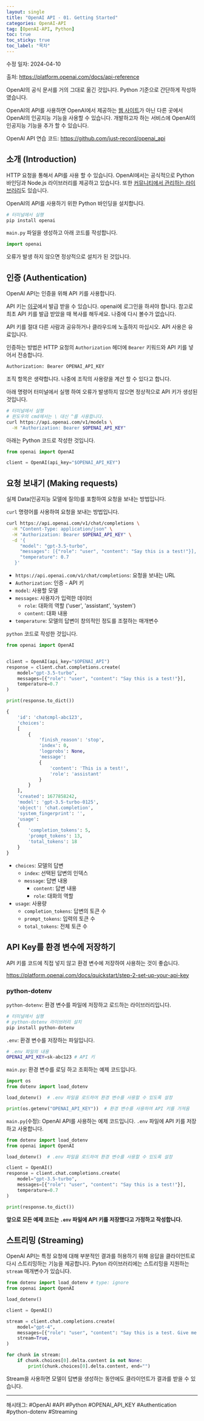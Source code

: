 ```yaml
---
layout: single
title: "OpenAI API - 01. Getting Started" 
categories: OpenAI-API
tag: [OpenAI-API, Python]
toc: true
toc_sticky: true
toc_label: "목차"
---
```


수정 일자: 2024-04-10

출처: <https://platform.openai.com/docs/api-reference>

OpenAI의 공식 문서를 거의 그대로 옮긴 것입니다. Python 기준으로 간단하게 작성하였습니다.

OpenAI의 API를 사용하면 OpenAI에서 제공하는 [웹 사이트](https://chat.openai.com)가 아닌 다른 곳에서 OpenAI의 인공지능 기능을 사용할 수 있습니다. 개발하고자 하는 서비스에 OpenAI의 인공지능 기능을 추가 할 수 있습니다.

OpenAI API 연습 코드: <https://github.com/just-record/openai_api>

## 소개 (Introduction)

HTTP 요청을 통해서 API를 사용 할 수 있습니다. OpenAI에서는 공식적으로 Python 바인딩과 Node.js 라이브러리를 제공하고 있습니다. 또한 [커뮤니티에서 관리하는 라이브러리](https://platform.openai.com/docs/libraries/community-libraries)도 있습니다.

OpenAI의 API를 사용하기 위한 Python 바인딩을 설치합니다.

```bash
# 터미널에서 실행
pip install openai
```

`main.py` 파일을 생성하고 아래 코드를 작성합니다.

```python
import openai
```

오류가 발생 하지 않으면 정상적으로 설치가 된 것입니다.

## 인증 (Authentication)

OpenAI API는 인증을 위해 API 키를 사용합니다.

API 키는 [이곳](https://platform.openai.com/account/api-keys)에서 발급 받을 수 있습니다. openai에 로그인을 하셔야 합니다. 참고로 최초 API 키를 발급 받았을 때 복사를 해두세요. 나중에 다시 볼수가 없습니다.

API 키를 절대 다른 사람과 공유하거나 클라우드에 노출하지 마십시오. API 사용은 유료입니다.

인증하는 방법은 HTTP 요청의 `Authorization` 헤더에 `Bearer` 키워드와 API 키를 넣어서 전송합니다.

```python
Authorization: Bearer OPENAI_API_KEY
```

조직 항목은 생략합니다. 나중에 조직의 사용량을 계산 할 수 있다고 합니다.

아래 명령어 터미널에서 실행 하여 오류가 발생하지 않으면 정상적으로 API 키가 생성된 것입니다.

```bash
# 터미널에서 실행
# 윈도우의 cmd에서는 \ 대신 ^를 사용합니다.
curl https://api.openai.com/v1/models \
  -H "Authorization: Bearer $OPENAI_API_KEY"
```

아래는 Python 코드로 작성한 것입니다.

```python
from openai import OpenAI

client = OpenAI(api_key="$OPENAI_API_KEY")
```

## 요청 보내기 (Making requests)

실제 Data(인공지능 모델에 질의)를 포함하여 요청을 보내는 방법입니다.

`curl` 명령어를 사용하여 요청을 보내는 방법입니다.

```bash
curl https://api.openai.com/v1/chat/completions \
  -H "Content-Type: application/json" \
  -H "Authorization: Bearer $OPENAI_API_KEY" \
  -d '{
     "model": "gpt-3.5-turbo",
     "messages": [{"role": "user", "content": "Say this is a test!"}],
     "temperature": 0.7
   }'
```

- `https://api.openai.com/v1/chat/completions`: 요청을 보내는 URL
- `Authorization`: 인증 - API 키
- `model`: 사용할 모델
- `messages`: 사용자가 입력한 데이터
  - `role`: 대화의 역할 ('user', 'assistant', 'system')
  - `content`: 대화 내용
- `temperature`: 모델의 답변이 창의적인 정도를 조절하는 매개변수

`python` 코드로 작성한 것입니다.

```python
from openai import OpenAI


client = OpenAI(api_key="$OPENAI_API")
response = client.chat.completions.create(
    model="gpt-3.5-turbo",
    messages=[{"role": "user", "content": "Say this is a test!"}],
    temperature=0.7
)

print(response.to_dict())
```

```python
{
    'id': 'chatcmpl-abc123', 
    'choices': 
    [
        {
            'finish_reason': 'stop', 
            'index': 0, 
            'logprobs': None, 
            'message': 
            {
                'content': 'This is a test!', 
                'role': 'assistant'
            }
        }
    ], 
    'created': 1677858242, 
    'model': 'gpt-3.5-turbo-0125', 
    'object': 'chat.completion', 
    'system_fingerprint': '', 
    'usage': 
    {
        'completion_tokens': 5, 
        'prompt_tokens': 13, 
        'total_tokens': 18
    }
}
```

- `choices`: 모델의 답변
  - `index`: 선택된 답변의 인덱스
  - `message`: 답변 내용
    - `content`: 답변 내용
    - `role`: 대화의 역할
- `usage`: 사용량
  - `completion_tokens`: 답변의 토큰 수
  - `prompt_tokens`: 입력의 토큰 수
  - `total_tokens`: 전체 토큰 수

## API Key를 환경 변수에 저장하기

API 키를 코드에 직접 넣지 않고 환경 변수에 저장하여 사용하는 것이 좋습니다.

<https://platform.openai.com/docs/quickstart/step-2-set-up-your-api-key>

### python-dotenv

`python-dotenv`: 환경 변수를 파일에 저장하고 로드하는 라이브러리입니다.

```bash
# 터미널에서 실행
# python-dotenv 라이브러리 설치
pip install python-dotenv
```

`.env`: 환경 변수를 저장하는 파일입니다.

```bash
# .env 파일의 내용
OPENAI_API_KEY=sk-abc123 # API 키
```

`main.py`: 환경 변수를 로딩 하고 조회하는 예제 코드입니다.

```python
import os
from dotenv import load_dotenv

load_dotenv()  # .env 파일을 로드하여 환경 변수를 사용할 수 있도록 설정

print(os.getenv("OPENAI_API_KEY"))  # 환경 변수를 사용하여 API 키를 가져옴
```

`main.py`(수정): OpenAI API를 사용하는 예제 코드입니다. `.env` 파일에 API 키를 저장하고 사용합니다.

```python
from dotenv import load_dotenv
from openai import OpenAI

load_dotenv()  # .env 파일을 로드하여 환경 변수를 사용할 수 있도록 설정

client = OpenAI()
response = client.chat.completions.create(
    model="gpt-3.5-turbo",
    messages=[{"role": "user", "content": "Say this is a test!"}],
    temperature=0.7
)

print(response.to_dict())
```

**앞으로 모든 예제 코드는 `.env` 파일에 API 키를 저장했다고 가정하고 작성합니다.**

## 스트리밍 (Streaming)

OpenAI API는 특정 요청에 대해 부분적인 결과를 허용하기 위해 응답을 클라이언트로 다시 스트리밍하는 기능을 제공합니다. Pyton 라이브러리에는 스트리밍을 지원하는 `stream` 매개변수가 있습니다.

```python
from dotenv import load_dotenv # type: ignore
from openai import OpenAI

load_dotenv()

client = OpenAI()

stream = client.chat.completions.create(
    model="gpt-4",
    messages=[{"role": "user", "content": "Say this is a test. Give me a long answer"}],
    stream=True,
)

for chunk in stream:
    if chunk.choices[0].delta.content is not None:
        print(chunk.choices[0].delta.content, end="")
```

Stream을 사용하면 모델이 답변을 생성하는 동안에도 클라이언트가 결과를 받을 수 있습니다.

---

해시태그: #OpenAI #API #Python #OPENAI_API_KEY #Authentication #python-dotenv #Streaming
